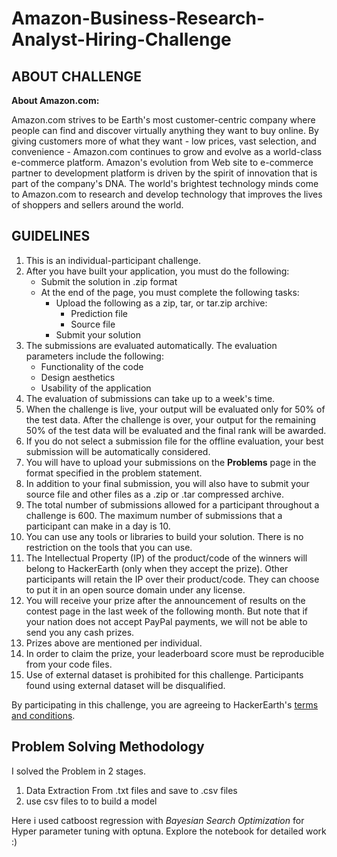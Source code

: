 # Amazon-Business-Research-Analyst-Hiring-Challenge


## ABOUT CHALLENGE

**About Amazon.com:**

Amazon.com strives to be Earth's most customer-centric company where people can find and discover virtually anything they want to buy online. By giving customers more of what they want - low prices, vast selection, and convenience - Amazon.com continues to grow and evolve as a world-class e-commerce platform. Amazon's evolution from Web site to e-commerce partner to development platform is driven by the spirit of innovation that is part of the company's DNA. The world's brightest technology minds come to Amazon.com to research and develop technology that improves the lives of shoppers and sellers around the world.

## GUIDELINES

1. This is an individual-participant challenge.
2. After you have built your application, you must do the following:
   * Submit the solution in .zip format
   * At the end of the page, you must complete the following tasks:
     * Upload the following as a zip, tar, or tar.zip archive:
       * Prediction file
       * Source file
     * Submit your solution
3. The submissions are evaluated automatically. The evaluation parameters include the following:
   * Functionality of the code
   * Design aesthetics
   * Usability of the application
4. The evaluation of submissions can take up to a week's time.
5. When the challenge is live, your output will be evaluated only for 50% of the test data. After the challenge is over, your output for the remaining 50% of the test data will be evaluated and the final rank will be awarded.
6. If you do not select a submission file for the offline evaluation, your best submission will be automatically considered.
7. You will have to upload your submissions on the **Problems** page in the format specified in the problem statement.
8. In addition to your final submission, you will also have to submit your source file and other files as a .zip or .tar compressed archive.
9. The total number of submissions allowed for a participant throughout a challenge is 600. The maximum number of submissions that a participant can make in a day is 10.
10. You can use any tools or libraries to build your solution. There is no restriction on the tools that you can use.
11. The Intellectual Property (IP) of the product/code of the winners will belong to HackerEarth (only when they accept the prize). Other participants will retain the IP over their product/code. They can choose to put it in an open source domain under any license.
12. You will receive your prize after the announcement of results on the contest page in the last week of the following month. But note that if your nation does not accept PayPal payments, we will not be able to send you any cash prizes.
13. Prizes above are mentioned per individual.
14. In order to claim the prize, your leaderboard score must be reproducible from your code files.
15. Use of external dataset is prohibited for this challenge. Participants found using external dataset will be disqualified.

By participating in this challenge, you are agreeing to HackerEarth's [terms and conditions](https://www.hackerearth.com/terms-of-service/).

## Problem Solving Methodology

I solved the Problem in 2 stages.

1. Data Extraction From .txt files and save to .csv files
2. use csv files to to build a model

Here i used catboost regression with *Bayesian Search Optimization* for Hyper parameter tuning with optuna. Explore the notebook for detailed work :)
